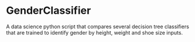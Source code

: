 # GenderClassifier
A data science python script that compares several decision tree classifiers that are trained to identify gender by height, weight and shoe size inputs.
